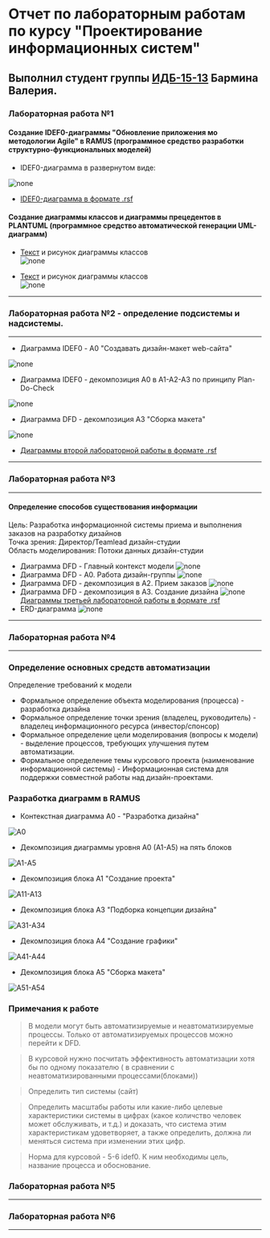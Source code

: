 # Отчет по лабораторным работам по курсу "Проектирование информационных систем"

## Выполнил студент группы [ИДБ-15-13](https://github.com/stankin/design-2018/wiki/list-idb-15-13) Бармина Валерия.

### Лабораторная работа №1

#### Создание IDEF0-диаграммы "Обновление приложения мо методологии Agile" в RAMUS (программное средство разработки структурно-функциональных моделей)

* IDEF0-диаграмма в развернутом виде:

![none](https://github.com/lerchicperch/Labs/blob/master/model.png)

* [IDEF0-диаграмма в формате .rsf](https://github.com/lerchicperch/Labs/blob/master/Lab1.rsf)

#### Создание диаграммы классов и диаграммы прецедентов в PLANTUML (программное средство автоматической генерации UML-диаграмм)

* [Текст](https://github.com/lerchicperch/Labs/blob/master/Текст%20Диаграммы%20классов.txt) и рисунок диаграммы классов <br>
![none](https://github.com/lerchicperch/Labs/blob/master/Диаграмма%20классов.png) 

* [Текст](https://github.com/lerchicperch/Labs/blob/master/Текст%20Диаграммы%20прецедентов.txt) и рисунок диаграммы классов <br>
![none](https://github.com/lerchicperch/Labs/blob/master/Диаграмма%20прецедентов.png) 
***

### Лабораторная работа №2 - определение подсистемы и надсистемы.
***
* Диаграмма IDEF0 - А0 "Cоздавать дизайн-макет web-сайта"

![none](https://github.com/lerchicperch/Labs/blob/master/Lab2/lab2%20(idef0%20A0).png)

* Диаграмма IDEF0 - декомпозиция А0 в А1-А2-А3 по принципу Plan-Do-Check

![none](https://github.com/lerchicperch/Labs/blob/master/Lab2/lab2%20(idef0%20A1%2C%20A2%2C%20A3).png)

* Диаграмма DFD - декомпозиция А3 "Сборка макета"

![none](https://github.com/lerchicperch/Labs/blob/master/Lab2/lab2%20(DFD).png)

* [Диаграммы второй лабораторной работы в формате .rsf](https://github.com/lerchicperch/Labs/blob/master/Lab2/Lab2.rsf)
***

### Лабораторная работа №3
***
#### Определение способов существования информации
 Цель: Разработка информационной системы приема и выполнения заказов на разработку дизайнов<br>
Точка зрения: Директор/Teamlead дизайн-студии<br>
Область моделирования: Потоки данных дизайн-студии<br>
 * Диаграмма DFD - Главный контекст модели
 ![none](https://github.com/lerchicperch/Labs/blob/master/Lab3/lab3%20(DFD%20process).png)
 * Диаграмма DFD - А0. Работа дизайн-группы
 ![none](https://github.com/lerchicperch/Labs/blob/master/Lab3/lab3%20(DFD%20A0).png)
 * Диаграмма DFD - декомпозиция в А2. Прием заказов
 ![none](https://github.com/lerchicperch/Labs/blob/master/Lab3/lab3%20(DFD%20A2).png)
 *  Диаграмма DFD - декомпозиция в А3. Создание дизайна
 ![none](https://github.com/lerchicperch/Labs/blob/master/Lab3/lab3%20(DFD%20A3).png)
 [Диаграммы третьей лабораторной работы в формате .rsf](https://github.com/lerchicperch/Labs/blob/master/Lab3/Lab3.rsf)
 * ERD-диаграмма
 ![none](https://github.com/lerchicperch/Labs/blob/master/Lab3/%D0%A1%D0%BD%D0%B8%D0%BC%D0%BE%D0%BA.PNG)
***
### Лабораторная работа №4
***
### Определение основных средств автоматизации
Определение требований к модели
* Формальное определение объекта моделирования (процесса) - разработка дизайна
* Формальное определение точки зрения (владелец, руководитель) - владелец информационного ресурса (инвестор/спонсор)
* Формальное определение цели моделирования (вопросы к модели) - выделение процессов, требующих улучшения путем автоматизации.
* Формальное определение темы курсового проекта (наименование информационной системы) - Информационная система для поддержки совместной работы над дизайн-проектами.

### Разработка диаграмм в RAMUS

* Контекстная диаграмма А0 - "Разработка дизайна"

![A0](https://github.com/lerchicperch/Labs/blob/master/Lab4/IDEF0(A0).png)

* Декомпозиция диаграммы уровня А0 (А1-А5) на пять блоков

![A1-А5](https://github.com/lerchicperch/Labs/blob/master/Lab4/IDEF0(A1-A5).png)

* Декомпозиция блока А1 "Создание проекта"

![A11-A13](https://github.com/lerchicperch/Labs/blob/master/Lab4/IDEF0(A11-A13).png)

* Декомпозиция блока А3 "Подборка концепции дизайна"

![A31-A34](https://github.com/lerchicperch/Labs/blob/master/Lab4/IDEF0(A31-A34).png)

* Декомпозиция блока А4 "Создание графики"

![A41-A44](https://github.com/lerchicperch/Labs/blob/master/Lab4/IDEF0(A41-A44).png)

* Декомпозиция блока А5 "Сборка макета"

![A51-A54](https://github.com/lerchicperch/Labs/blob/master/Lab4/IDEF0(A51-A54).png)

### Примечания к работе

> В модели могут быть автоматизируемые и неавтоматизируемые процессы. Только от автоматизируемых процессов можно перейти к DFD. 

> В курсовой нужно посчитать эффективность автоматизации хотя бы по одному показателю ( в сравнении с неавтоматизированными процессами(блоками))

> Определить тип системы (сайт)

> Определить масштабы работы или какие-либо целевые характеристики системы в цифрах (какое количство человек может обслуживать, и т.д.) и доказать, что система этим характеристикам удоветворяет, а также определить, должна ли меняться система при изменении этих цифр. 

> Норма для курсовой - 5-6 idef0. К ним необходимы цель, название процесса и обоснование. 

### Лабораторная работа №5
***

### Лабораторная работа №6
***
